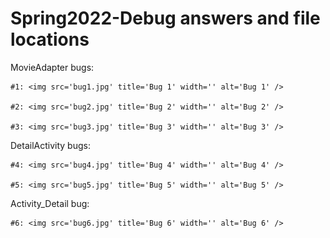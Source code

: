 # Spring2022-Debug answers and file locations

MovieAdapter bugs:

	#1: <img src='bug1.jpg' title='Bug 1' width='' alt='Bug 1' />
	
	#2: <img src='bug2.jpg' title='Bug 2' width='' alt='Bug 2' />
	
	#3: <img src='bug3.jpg' title='Bug 3' width='' alt='Bug 3' />
	
DetailActivity bugs:

	#4: <img src='bug4.jpg' title='Bug 4' width='' alt='Bug 4' />
	
	#5: <img src='bug5.jpg' title='Bug 5' width='' alt='Bug 5' />
	
Activity_Detail bug:

	#6: <img src='bug6.jpg' title='Bug 6' width='' alt='Bug 6' />
